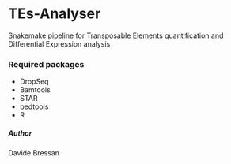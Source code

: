 # TEs-Analyser
Snakemake pipeline for Transposable Elements quantification and Differential Expression analysis


### Required packages

- DropSeq
- Bamtools
- STAR
- bedtools 
- R

##### Author
Davide Bressan 
